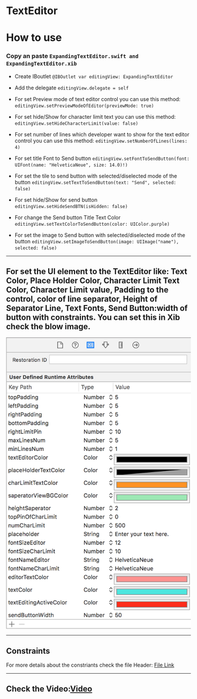 # TextEditor

# How to use

### Copy an paste `ExpandingTextEditor.swift and ExpandingTextEditor.xib`

* Create IBoutlet
      `@IBOutlet var editingView: ExpandingTextEditor`

* Add the delegate 
     `editingView.delegate = self`

* For set Preview mode of text editor control you can use this method:         
     `editingView.setPreviewModeOfEditor(previewMode: true)`

* For set hide/Show for character limit text you can use this method:         
     `editingView.setHideCharacterLimit(value: false)`

* For set number of lines which developer want to show for the text editor control you can use this method:
     `editingView.setNumberOfLines(lines: 4)`

* For set title Font to Send button
     `editingView.setFontToSendButton(font: UIFont(name: "HelveticaNeue", size: 14.0)!)`
     
* For set the tile to send button with selected/diselected mode of the button
        `editingView.setTextToSendButton(text: "Send", selected: false)`
        
* For set hide/Show for send button
        `editingView.setHideSendBTN(isHidden: false)`

* For change the Send button Title Text Color
        `editingView.setTextColorToSendButton(color: UIColor.purple)`        

* For set the image to Send button with selected/diselected mode of the button
         `editingView.setImageToSendButton(image: UIImage("name"), selected: false)`


***

## For set the UI element to the TextEditor like: Text Color, Place Holder Color, Character Limit Text Color, Character Limit value, Padding to the control, color of line separator, Height of Separator Line, Text Fonts, Send Button:width of button with constraints. You can set this in Xib check the blow image.

![Image](https://github.com/9SumeetMourya/TextEditor/blob/master/Screenshots/Xib%20Identity%20Inspector.png)

***

## Constraints

For more details about the constriants check the file Header: [File Link](https://github.com/9SumeetMourya/TextEditor/blob/master/TextEditorDemo/TextEditorDemo/Editor/ExpandingTextEditor.swift)

***

## Check the Video:[Video](https://gfycat.com/WarpedPowerlessBushbaby)
